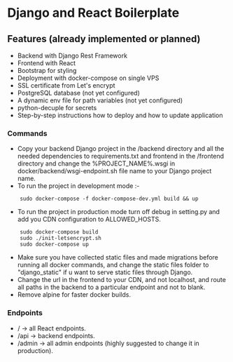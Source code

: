 # Django and React Boilerplate

## Features (already implemented or planned)

- Backend with Django Rest Framework
- Frontend with React 
- Bootstrap for styling
- Deployment with docker-compose on single VPS
- SSL certificate from Let's encrypt
- PostgreSQL database (not yet configured)
- A dynamic env file for path variables (not yet configured)
- python-decuple for secrets
- Step-by-step instructions how to deploy and how to update application

### Commands

- Copy your backend Django project in the /backend directory and all the needed dependencies to requirements.txt and frontend in the /frontend directory and change the %PROJECT_NAME%.wsgi in docker/backend/wsgi-endpoint.sh file name to your Django project name.
- To run the project in development mode :- 
```   
    sudo docker-compose -f docker-compose-dev.yml build && up
```
- To run the project in production mode turn off debug in setting.py and add you CDN configuration to ALLOWED_HOSTS.
```
    sudo docker-compose build
    sudo ./init-letsencrypt.sh
    sudo docker-compose up
```
- Make sure you have collected static files and made migrations before running all docker commands, and change the static files folder to "django_static" if u want to serve static files through Django.
- Change the url in the frontend to your CDN, and not localhost, and route all paths in the backend to a particular endpoint and not to blank.
- Remove alpine for faster docker builds.

### Endpoints
- / -> all React endpoints.
- /api -> backend endpoints.
- /admin -> all admin endpoints (highly suggested to change it in production). 
